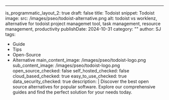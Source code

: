 ---
is_programmatic_layout_2: true
draft: false
title: Todoist
snippet: Todoist
image:
  src: /images/pseo/todoist-alternative.png
  alt: todoist vs worklenz, alternative for todoist project managemet tool, task management, resource management, productivity
publishDate: 2024-10-31
category: ""
author: SJ
tags:
  - Guide
  - Tips
  - Open-Source
  - Alternative
main_content_image: /images/pseo/todoist-logo.png
sub_content_image: /images/pseo/todoist-logo.png
open_source_checked: false
self_hosted_checked: false
cloud_based_checked: true
easy_to_use_checked: true
data_security_checked: true
description: |
   Discover the best open source alternatives for popular software. Explore our comprehensive guides and find the perfect solution for your needs today.